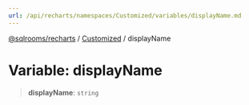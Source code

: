 ```yaml
---
url: /api/recharts/namespaces/Customized/variables/displayName.md
---
```

[@sqlrooms/recharts](../../../index.md) / [Customized](../index.md) / displayName

# Variable: displayName

> **displayName**: `string`
